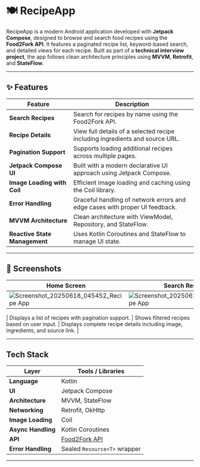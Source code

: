 # 🍽️ RecipeApp

RecipeApp is a modern Android application developed with **Jetpack Compose**, designed to browse and search food recipes using the **Food2Fork API**. It features a paginated recipe list, keyword-based search, and detailed views for each recipe. Built as part of a **technical interview project**, the app follows clean architecture principles using **MVVM**, **Retrofit**, and **StateFlow**.


---


## ✨ Features

| Feature                   | Description                                                                 |
|---------------------------|-----------------------------------------------------------------------------|
| **Search Recipes**         | Search for recipes by name using the Food2Fork API.                        |
| **Recipe Details**         | View full details of a selected recipe including ingredients and source URL.|
| **Pagination Support**     | Supports loading additional recipes across multiple pages.                 |
| **Jetpack Compose UI**     | Built with a modern declarative UI approach using Jetpack Compose.         |
| **Image Loading with Coil**| Efficient image loading and caching using the Coil library.                |
| **Error Handling**         | Graceful handling of network errors and edge cases with proper UI feedback.|
| **MVVM Architecture**      | Clean architecture with ViewModel, Repository, and StateFlow.              |
| **Reactive State Management** | Uses Kotlin Coroutines and StateFlow to manage UI state.                |


---

## 📸 Screenshots







| Home Screen | Search Results | Recipe Detail |
|-------------|----------------|----------------|
| ![Screenshot_20250618_045452_Recipe App](https://github.com/user-attachments/assets/6b5a97ef-6d74-4816-bc6b-a4b4f1428904) | ![Screenshot_20250618_043527_Recipe App](https://github.com/user-attachments/assets/7ee5d403-ad87-43c9-b8b3-77717feb38f3) | ![Screenshot_20250618_050208_Recipe App](https://github.com/user-attachments/assets/c6222b33-9991-4203-8198-eb0e52dda7d7)

| Displays a list of recipes with pagination support. | Shows filtered recipes based on user input. | Displays complete recipe details including image, ingredients, and source link. |

---

## Tech Stack

| Layer             | Tools / Libraries                          |
|------------------|--------------------------------------------|
| **Language**      | Kotlin                                     |
| **UI**            | Jetpack Compose                            |
| **Architecture**  | MVVM, StateFlow                            |
| **Networking**    | Retrofit, OkHttp                           |
| **Image Loading** | Coil                                       |
| **Async Handling**| Kotlin Coroutines                          |
| **API**           | [Food2Fork API](https://www.food2fork.ca/) |
| **Error Handling**| Sealed `Resource<T>` wrapper               |

---

